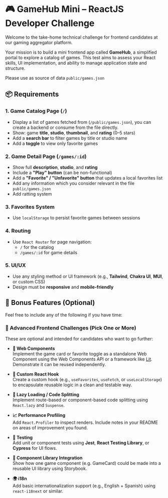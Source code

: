 # 🎮 GameHub Mini – ReactJS Developer Challenge

Welcome to the take-home technical challenge for frontend candidates at our gaming aggregator platform.

Your mission is to build a mini frontend app called **GameHub**, a simplified portal to explore a catalog of games. This test aims to assess your React skills, UI implementation, and ability to manage application state and structure.

Please use as source of data `public/games.json`

## 📦 Requirements

### 1. Game Catalog Page (`/`)

- Display a list of games fetched from (`/public/games.json`), you can create a backend or consume from the file directly.
- Show: game **title**, **studio**, **thumbnail**, and **rating** (0–5 stars)
- Add a **search bar** to filter games by title or studio name
- Add a **toggle** to view only favorite games

### 2. Game Detail Page (`/games/:id`)

- Show full **description**, **studio**, and **rating**
- Include a **"Play" button** (can be non-functional)
- Add a **"Favorite" / "Unfavorite" button** that updates a local favorites list
- Add any information which you consider relevant in the file `public/games.json`
- Add ratting system

### 3. Favorites System

- Use `localStorage` to persist favorite games between sessions

### 4. Routing

- Use `React Router` for page navigation:
  - `/` for the catalog
  - `/games/:id` for game details

### 5. UI/UX

- Use any styling method or UI framework (e.g., **Tailwind**, **Chakra UI**, **MUI**, or custom CSS)
- Design must be **responsive** and **mobile-friendly**

## 🎯 Bonus Features (Optional)

Feel free to include any of the following if you have time:

### 🌟 Advanced Frontend Challenges (Pick One or More)

These are optional and intended for candidates who want to go further:

- **🔌 Web Components**  
  Implement the game card or favorite toggle as a standalone Web Component using the Web Components API or a framework like [Lit](https://lit.dev/). Demonstrate it can be reused independently.

- **🧠 Custom React Hook**  
  Create a custom hook (e.g., `useFavorites`, `useFetch`, or `useLocalStorage`) to encapsulate reusable logic in a clean and testable way.

- **🚀 Lazy Loading / Code Splitting**  
  Implement route-based or component-based code splitting using `React.lazy` and `Suspense`.

- **📈 Performance Profiling**  
  Add `React.Profiler` to inspect renders. Include notes in your README on areas of improvement you found.

- **🧪 Testing**  
  Add unit or component tests using **Jest**, **React Testing Library**, or **Cypress** for UI flows.

- **🧩 Component Library Integration**  
  Show how one game component (e.g. GameCard) could be made into a reusable UI library using Storybook.

- **🌍 i18n**  
  Add basic internationalization support (e.g., English + Spanish) using `react-i18next` or similar.
